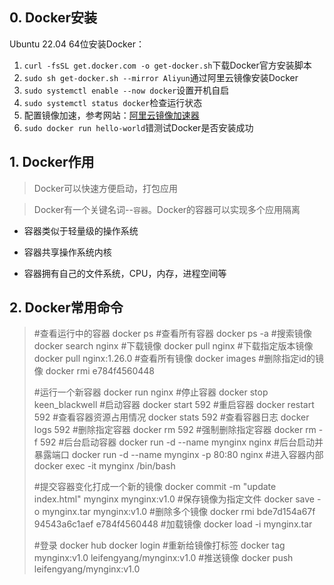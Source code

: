 ## 0. Docker安装

Ubuntu 22.04 64位安装Docker：

1. `curl -fsSL get.docker.com -o get-docker.sh`下载Docker官方安装脚本
2. `sudo sh get-docker.sh --mirror Aliyun`通过阿里云镜像安装Docker
3. `sudo systemctl enable --now docker`设置开机自启
4. `sudo systemctl status docker`检查运行状态
5. 配置镜像加速，参考网站：[阿里云镜像加速器](https://cr.console.aliyun.com/cn-hangzhou/instances/mirrors)
6. `sudo docker run hello-world`错测试Docker是否安装成功





## 1. Docker作用

> Docker可以快速方便启动，打包应用

> Docker有一个关键名词--`容器`。Docker的容器可以实现多个应用隔离

- 容器类似于轻量级的操作系统

- 容器共享操作系统内核

- 容器拥有自己的文件系统，CPU，内存，进程空间等





## 2. Docker常用命令

> #查看运行中的容器
> docker ps
> #查看所有容器
> docker ps -a
> #搜索镜像
> docker search nginx
> #下载镜像
> docker pull nginx
> #下载指定版本镜像
> docker pull nginx:1.26.0
> #查看所有镜像
> docker images
> #删除指定id的镜像
> docker rmi e784f4560448
>
>#运行一个新容器
> docker run nginx
> #停止容器
> docker stop keen_blackwell
> #启动容器
> docker start 592
> #重启容器
> docker restart 592
> #查看容器资源占用情况
> docker stats 592
> #查看容器日志
> docker logs 592
> #删除指定容器
> docker rm 592
> #强制删除指定容器
> docker rm -f 592
> #后台启动容器
> docker run -d --name mynginx nginx
> #后台启动并暴露端口
> docker run -d --name mynginx -p 80:80 nginx
> #进入容器内部
> docker exec -it mynginx /bin/bash
> 
>#提交容器变化打成一个新的镜像
> docker commit -m "update index.html" mynginx mynginx:v1.0
> #保存镜像为指定文件
> docker save -o mynginx.tar mynginx:v1.0
> #删除多个镜像
> docker rmi bde7d154a67f 94543a6c1aef e784f4560448
> #加载镜像
> docker load -i mynginx.tar 
> 
>#登录 docker hub
>docker login
> #重新给镜像打标签
> docker tag mynginx:v1.0 leifengyang/mynginx:v1.0
> #推送镜像
> docker push leifengyang/mynginx:v1.0